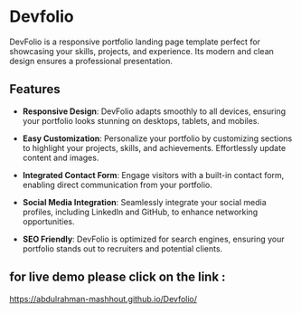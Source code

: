 # Devfolio

DevFolio is a responsive portfolio landing page template perfect for showcasing your skills, projects, and experience. Its modern and clean design ensures a professional presentation.

## Features

- **Responsive Design**: DevFolio adapts smoothly to all devices, ensuring your portfolio looks stunning on desktops, tablets, and mobiles.

- **Easy Customization**: Personalize your portfolio by customizing sections to highlight your projects, skills, and achievements. Effortlessly update content and images.

- **Integrated Contact Form**: Engage visitors with a built-in contact form, enabling direct communication from your portfolio.

- **Social Media Integration**: Seamlessly integrate your social media profiles, including LinkedIn and GitHub, to enhance networking opportunities.

- **SEO Friendly**: DevFolio is optimized for search engines, ensuring your portfolio stands out to recruiters and potential clients.


## for live demo please click on the link :
https://abdulrahman-mashhout.github.io/Devfolio/
